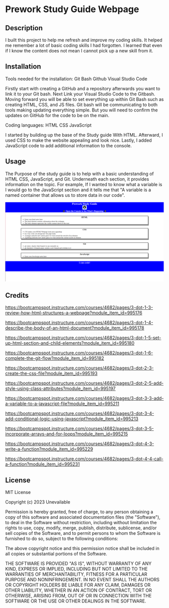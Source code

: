 # Prework Study Guide Webpage

## Description

I built this project to help me refresh and improve my coding skills. It helped me remember a lot of basic coding skills I had forgotten. I learned that even if I know the content does not mean I cannot pick up a new skill from it.

## Installation

Tools needed for the installation:
Git Bash
Github
Visual Studio Code

Firstly start with creating a GitHub and a repository afterwards you want to link it to your Git bash. Next Link your Visual Studio Code to the Gitbash. Moving forward you will be able to set everything up within Git Bash such as creating HTML, CSS, and JS files. Git bash will be communicating to both tools making updating everything simple. But you will need to confirm the updates on GitHub for the code to be on the main.

Coding languages:
HTML
CSS
JavaScript

I started by building up the base of the Study guide With HTML. Afterward, I used CSS to make the website appealing and look nice. Lastly, I added JavaScript code to add additional information to the console.


## Usage

The Purpose of the study guide is to help with a basic understanding of HTML CSS, JavaScript, and Git. Underneath each section, it provides information on the topic. For example, If I wanted to know what a variable is I would go to the JavaScript section and it tells me that "A variable is a named container that allows us to store data in our code".

![Preview of the Website](assets/images/prework.PNG)

## Credits
https://bootcampspot.instructure.com/courses/4682/pages/3-dot-1-3-review-how-html-structures-a-webpage?module_item_id=995176

https://bootcampspot.instructure.com/courses/4682/pages/3-dot-1-4-describe-the-body-of-an-html-document?module_item_id=995178

https://bootcampspot.instructure.com/courses/4682/pages/3-dot-1-5-set-up-html-section-and-child-elements?module_item_id=995180

https://bootcampspot.instructure.com/courses/4682/pages/3-dot-1-6-complete-the-git-flow?module_item_id=995182

https://bootcampspot.instructure.com/courses/4682/pages/3-dot-2-3-create-the-css-file?module_item_id=995193

https://bootcampspot.instructure.com/courses/4682/pages/3-dot-2-5-add-style-using-class-attributes?module_item_id=995197

https://bootcampspot.instructure.com/courses/4682/pages/3-dot-3-3-add-a-variable-to-a-javascript-file?module_item_id=995211

https://bootcampspot.instructure.com/courses/4682/pages/3-dot-3-4-add-conditional-logic-using-javascript?module_item_id=995213

https://bootcampspot.instructure.com/courses/4682/pages/3-dot-3-5-incorporate-arrays-and-for-loops?module_item_id=995215

https://bootcampspot.instructure.com/courses/4682/pages/3-dot-4-3-write-a-function?module_item_id=995229

https://bootcampspot.instructure.com/courses/4682/pages/3-dot-4-4-call-a-function?module_item_id=995231

## License

MIT License

Copyright (c) 2023 Unevailable

Permission is hereby granted, free of charge, to any person obtaining a copy
of this software and associated documentation files (the "Software"), to deal
in the Software without restriction, including without limitation the rights
to use, copy, modify, merge, publish, distribute, sublicense, and/or sell
copies of the Software, and to permit persons to whom the Software is
furnished to do so, subject to the following conditions:

The above copyright notice and this permission notice shall be included in all
copies or substantial portions of the Software.

THE SOFTWARE IS PROVIDED "AS IS", WITHOUT WARRANTY OF ANY KIND, EXPRESS OR
IMPLIED, INCLUDING BUT NOT LIMITED TO THE WARRANTIES OF MERCHANTABILITY,
FITNESS FOR A PARTICULAR PURPOSE AND NONINFRINGEMENT. IN NO EVENT SHALL THE
AUTHORS OR COPYRIGHT HOLDERS BE LIABLE FOR ANY CLAIM, DAMAGES OR OTHER
LIABILITY, WHETHER IN AN ACTION OF CONTRACT, TORT OR OTHERWISE, ARISING FROM,
OUT OF OR IN CONNECTION WITH THE SOFTWARE OR THE USE OR OTHER DEALINGS IN THE
SOFTWARE.

